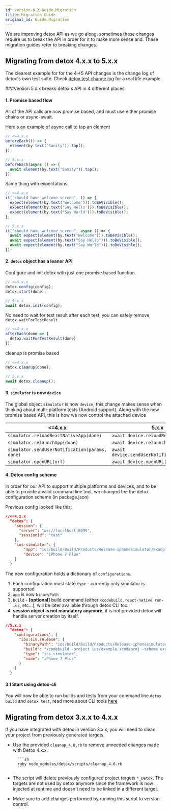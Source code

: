 ```yaml
---
id: version-6.X-Guide.Migration
title: Migration Guide
original_id: Guide.Migration
---
```


We are improving detox API as we go along, sometimes these changes require us to break the API in order for it to make more sense and. These migration guides refer to breaking changes.

## Migrating from detox 4.x.x to 5.x.x

The clearest example for for the 4->5 API changes is the change log of detox's own test suite.
Check [detox test change log](https://github.com/wix/detox/commit/c636e2281d83d07fe0b479681c1a8a6b809823ff#diff-bf5e338e4f0bb49210688c7691dc8589) for a real life example.

###Version 5.x.x breaks detox's API in 4 different places

#### 1. Promise based flow

All of the API calls are now promise based, and must use either promise chains or async-await.<br>

Here's an example of async call to tap an element

```js
// <=4.x.x
beforeEach(() => {
  element(by.text("Sanity")).tap();
});
```

```js
// 5.x.x
beforeEach(async () => {
  await element(by.text("Sanity")).tap();
});
```

Same thing with expectations

```js
// <=4.x.x
it('should have welcome screen', () => {
  expect(element(by.text('Welcome'))).toBeVisible();
  expect(element(by.text('Say Hello'))).toBeVisible();
  expect(element(by.text('Say World'))).toBeVisible();
};
```

```js
// 5.x.x
it("should have welcome screen", async () => {
  await expect(element(by.text("Welcome"))).toBeVisible();
  await expect(element(by.text("Say Hello"))).toBeVisible();
  await expect(element(by.text("Say World"))).toBeVisible();
});
```

#### 2. `detox` object has a leaner API

Configure and init detox with just one promise based function.

```js
// <=4.x.x
detox.config(config);
detox.start(done);
```

```js
// 5.x.x
await detox.init(config);
```

No need to wait for test result after each test, you can safely remove `detox.waitForTestResult`

```js
// <=4.x.x
afterEach(done => {
  detox.waitForTestResult(done);
});
```

cleanup is promise based

```js
// <=4.x.x
detox.cleanup(done);
```

```js
// 5.x.x
await detox.cleanup();
```

#### 3. `simulator` is now `device`

The global object `simulator` is now `device`, this change makes sense when thinking about multi-platform tests (Android support).
Along with the new promise based API, this is how we now control the attached device

| <=4.x.x                                        | 5.x.x                                       |
| ---------------------------------------------- | ------------------------------------------- |
| `simulator.reloadReactNativeApp(done)`         | `await device.reloadReactNative()`          |
| `simulator.relaunchApp(done)`                  | `await device.relaunchApp()`                |
| `simulator.sendUserNotification(params, done)` | `await device.sendUserNotification(params)` |
| `simulator.openURL(url)`                       | `await device.openURL(url)`                 |

#### 4. Detox config scheme

In order for our API to support multiple platforms and devices, and to be able to provide a valid command line tool, we changed the the detox configuration scheme (in package.json)

Previous config looked like this:

```json
//<=4.x.x
  "detox": {
    "session": {
      "server": "ws://localhost:8099",
      "sessionId": "test"
    },
    "ios-simulator": {
        "app": "ios/build/Build/Products/Release-iphonesimulator/example.app",
        "device": "iPhone 7 Plus"
    }
  }
```

The new configuration holds a dictionary of `configurations`.

1.  Each configuration must state `type` - currently only simulator is supported
2.  `app` is now `binaryPath`
3.  `build` - **[optional]** build command (either `xcodebuild`, `react-native run-ios`, etc...), will be later available through detox CLI tool.
4.  **session object is not mandatory anymore**, if is not provided detox will handle server creation by itself.

```json
//5.x.x
  "detox": {
    "configurations": {
      "ios.sim.release": {
        "binaryPath": "ios/build/Build/Products/Release-iphonesimulator/example.app",
        "build": "xcodebuild -project ios/example.xcodeproj -scheme example -configuration Release -sdk iphonesimulator -derivedDataPath ios/build",
        "type": "ios.simulator",
        "name": "iPhone 7 Plus"
      }
    }
  }
```

#### 3.1 Start using detox-cli

You will now be able to run builds and tests from your command line `detox build` and `detox test`, read more about CLI tools [here]()

## Migrating from detox 3.x.x to 4.x.x

If you have integrated with detox in version 3.x.x, you will need to clean your project from previously generated targets.

* Use the provided `cleanup_4.0.rb` to remove unneeded changes made with Detox 4.x.x.

      	```sh
      	ruby node_modules/detox/scripts/cleanup_4.0.rb
      	```

* The script will delete previously configured project targets `*_Detox`. The targets are not used by detox anymore since the framework is now injected at runtime and doesn't need to be linked in a different target.
* Make sure to add changes performed by running this script to version control.

